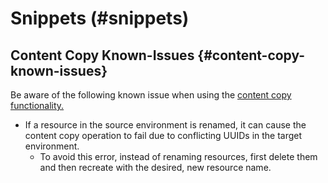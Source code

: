 # Snippets (#snippets)

## Content Copy Known-Issues {#content-copy-known-issues}

Be aware of the following known issue when using the [content copy functionality.](/help/using/content-copy.md)

* If a resource in the source environment is renamed, it can cause the content copy operation to fail due to conflicting UUIDs in the target environment.
  * To avoid this error, instead of renaming resources, first delete them and then recreate with the desired, new resource name.
